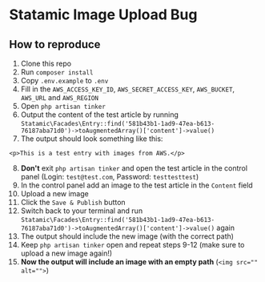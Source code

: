 # Statamic Image Upload Bug
## How to reproduce
1. Clone this repo
2. Run `composer install`
3. Copy `.env.example` to `.env`
4. Fill in the `AWS_ACCESS_KEY_ID`, `AWS_SECRET_ACCESS_KEY`, `AWS_BUCKET`, `AWS_URL` and `AWS_REGION`
5. Open `php artisan tinker`
6. Output the content of the test article by running `Statamic\Facades\Entry::find('581b43b1-1ad9-47ea-b613-76187aba71d0')->toAugmentedArray()['content']->value()`
7. The output should look something like this:
```
<p>This is a test entry with images from AWS.</p>
```
8. **Don't** exit `php artisan tinker` and open the test article in the control panel (Login: `test@test.com`, Password: `testtesttest`)
9. In the control panel add an image to the test article in the `Content` field
10. Upload a new image
11. Click the `Save & Publish` button
12. Switch back to your terminal and run `Statamic\Facades\Entry::find('581b43b1-1ad9-47ea-b613-76187aba71d0')->toAugmentedArray()['content']->value()` again
13. The output should include the new image (with the correct path)
14. Keep `php artisan tinker` open and repeat steps 9-12 (make sure to upload a new image again!)
15. **Now the output will include an image with an empty path** (`<img src="" alt="">`)
